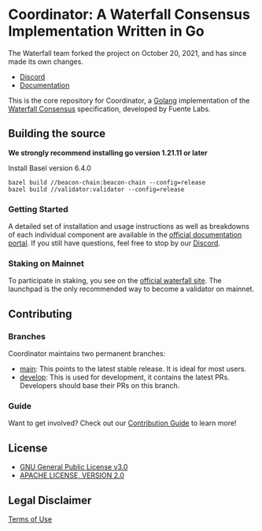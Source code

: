 # Coordinator: A Waterfall Consensus Implementation Written in Go

The Waterfall team forked the project on October 20, 2021, and has since made its own changes.

- [Discord](https://discord.gg/Nwb8aR2XvR)
- [Documentation](https://docs.waterfall.network/)

This is the core repository for Coordinator, a [Golang](https://golang.org/) implementation of the [Waterfall Consensus](https://waterfall.network/) specification, developed by Fuente Labs.

## Building the source

**We strongly recommend installing go version 1.21.11 or later**

Install Basel version 6.4.0

```shell
bazel build //beacon-chain:beacon-chain --config=release
bazel build //validator:validator --config=release
```

### Getting Started

A detailed set of installation and usage instructions as well as breakdowns of each individual component are available in the [official documentation portal](https://docs.waterfall.network). If you still have questions, feel free to stop by our [Discord](https://discord.gg/Nwb8aR2XvR).

### Staking on Mainnet

To participate in staking, you see on the [official waterfall site](https://waterfall.network/use-waterfall/stake-water). The launchpad is the only recommended way to become a validator on mainnet.


## Contributing
### Branches
Coordinator maintains two permanent branches:

* [main](https://github.com/waterfall-network/coordinator/tree/main): This points to the latest stable release. It is ideal for most users.
* [develop](https://github.com/waterfall-network/coordinator/tree/develop): This is used for development, it contains the latest PRs. Developers should base their PRs on this branch.

### Guide
Want to get involved? Check out our [Contribution Guide](/CONTRIBUTING.md) to learn more!

## License

- [GNU General Public License v3.0](https://www.gnu.org/licenses/gpl-3.0.en.html)
- [APACHE LICENSE, VERSION 2.0](https://www.apache.org/licenses/LICENSE-2.0)

## Legal Disclaimer

[Terms of Use](/TERMS_OF_SERVICE.md)
